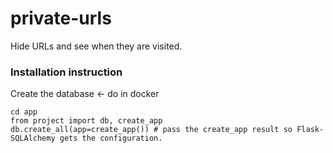 # private-urls
Hide URLs and see when they are visited.

### Installation instruction
Create the database <- do in docker
```
cd app
from project import db, create_app
db.create_all(app=create_app()) # pass the create_app result so Flask-SQLAlchemy gets the configuration.
```